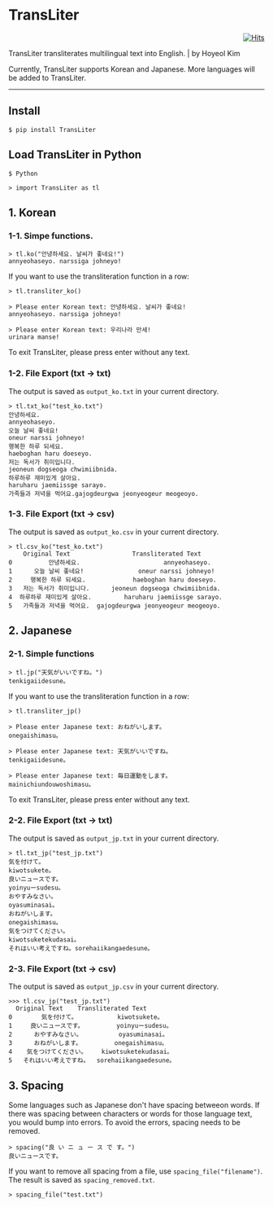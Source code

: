 # TransLiter

<div align=right>

[![Hits](https://hits.seeyoufarm.com/api/count/incr/badge.svg?url=https%3A%2F%2Fgithub.com%2Felibooklover%2FTransLiter&count_bg=%235F3DC8&title_bg=%23555555&icon=python.svg&icon_color=%23E7E7E7&title=hits&edge_flat=false)](https://hits.seeyoufarm.com)

</div>

TransLiter transliterates multilingual text into English. | by Hoyeol Kim

Currently, TransLiter supports Korean and Japanese. More languages will be added to TransLiter.

---

## Install

```
$ pip install TransLiter
```

## Load TransLiter in Python

```
$ Python

> import TransLiter as tl
```

## 1. Korean

### 1-1. Simpe functions.

```
> tl.ko("안녕하세요. 날씨가 좋네요!")
annyeohaseyo. narssiga johneyo!
```

If you want to use the transliteration function in a row:

```
> tl.transliter_ko()

> Please enter Korean text: 안녕하세요. 날씨가 좋네요!
annyeohaseyo. narssiga johneyo!

> Please enter Korean text: 우리나라 만세!
urinara manse!
```

To exit TransLiter, please press enter without any text.

### 1-2. File Export (txt -> txt)

The output is saved as `output_ko.txt` in your current directory.

```
> tl.txt_ko("test_ko.txt")
안녕하세요.
annyeohaseyo.
오늘 날씨 좋네요!
oneur narssi johneyo!
행복한 하루 되세요.
haeboghan haru doeseyo.
저는 독서가 취미입니다.
jeoneun dogseoga chwimiibnida.
하루하루 재미있게 살아요.
haruharu jaemiissge sarayo.
가족들과 저녁을 먹어요.gajogdeurgwa jeonyeogeur meogeoyo.
```

### 1-3. File Export (txt -> csv)

The output is saved as `output_ko.csv` in your current directory.

```
> tl.csv_ko("test_ko.txt")
    Original Text                 Transliterated Text
0          안녕하세요.                       annyeohaseyo.
1      오늘 날씨 좋네요!               oneur narssi johneyo!
2     행복한 하루 되세요.             haeboghan haru doeseyo.
3   저는 독서가 취미입니다.      jeoneun dogseoga chwimiibnida.
4  하루하루 재미있게 살아요.         haruharu jaemiissge sarayo.
5   가족들과 저녁을 먹어요.  gajogdeurgwa jeonyeogeur meogeoyo.
```

## 2. Japanese

### 2-1. Simple functions

```
> tl.jp("天気がいいですね。")
tenkigaiidesune。
```

If you want to use the transliteration function in a row:

```
> tl.transliter_jp()

> Please enter Japanese text: おねがいします。
onegaishimasu。

> Please enter Japanese text: 天気がいいですね。
tenkigaiidesune。

> Please enter Japanese text: 毎日運動をします。
mainichiundouwoshimasu。
```

To exit TransLiter, please press enter without any text.

### 2-2. File Export (txt -> txt)

The output is saved as `output_jp.txt` in your current directory.

```
> tl.txt_jp("test_jp.txt")
気を付けて。
kiwotsukete。
良いニュースです。
yoinyuーsudesu。
おやすみなさい。
oyasuminasai。
おねがいします。
onegaishimasu。
気をつけてください。
kiwotsuketekudasai。
それはいい考えですね。sorehaiikangaedesune。
```

### 2-3. File Export (txt -> csv)

The output is saved as `output_jp.csv` in your current directory.

```
>>> tl.csv_jp("test_jp.txt")
  Original Text    Transliterated Text
0        気を付けて。           kiwotsukete。
1     良いニュースです。         yoinyuーsudesu。
2      おやすみなさい。          oyasuminasai。
3      おねがいします。         onegaishimasu。
4    気をつけてください。    kiwotsuketekudasai。
5   それはいい考えですね。  sorehaiikangaedesune。
```

## 3. Spacing

Some languages such as Japanese don't have spacing betweeon words. If there was spacing between characters or words for those language text, you would bump into errors. To avoid the errors, spacing needs to be removed.

```
> spacing("良 い ニ ュ ー ス で す。")
良いニュースです。
```

If you want to remove all spacing from a file, use `spacing_file("filename")`. The result is saved as `spacing_removed.txt`.

```
> spacing_file("test.txt")
```
